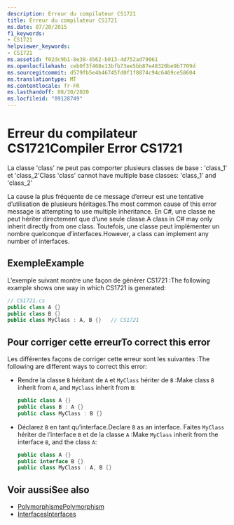 ```yaml
---
description: Erreur du compilateur CS1721
title: Erreur du compilateur CS1721
ms.date: 07/20/2015
f1_keywords:
- CS1721
helpviewer_keywords:
- CS1721
ms.assetid: f02dc9b1-8e38-4562-b013-4d752ad79061
ms.openlocfilehash: ceb0f3f468e13bfb73ee5bb87e48320be9b7709d
ms.sourcegitcommit: d579fb5e4b46745fd0f1f8874c94c6469ce58604
ms.translationtype: MT
ms.contentlocale: fr-FR
ms.lasthandoff: 08/30/2020
ms.locfileid: "89128749"
---
```

# <a name="compiler-error-cs1721"></a><span data-ttu-id="3739e-103">Erreur du compilateur CS1721</span><span class="sxs-lookup"><span data-stu-id="3739e-103">Compiler Error CS1721</span></span>

<span data-ttu-id="3739e-104">La classe 'class' ne peut pas comporter plusieurs classes de base : 'class_1' et 'class_2'</span><span class="sxs-lookup"><span data-stu-id="3739e-104">Class 'class' cannot have multiple base classes: 'class_1' and 'class_2'</span></span>

<span data-ttu-id="3739e-105">La cause la plus fréquente de ce message d’erreur est une tentative d’utilisation de plusieurs héritages.</span><span class="sxs-lookup"><span data-stu-id="3739e-105">The most common cause of this error message is attempting to use multiple inheritance.</span></span> <span data-ttu-id="3739e-106">En C#, une classe ne peut hériter directement que d’une seule classe.</span><span class="sxs-lookup"><span data-stu-id="3739e-106">A class in C# may only inherit directly from one class.</span></span> <span data-ttu-id="3739e-107">Toutefois, une classe peut implémenter un nombre quelconque d’interfaces.</span><span class="sxs-lookup"><span data-stu-id="3739e-107">However, a class can implement any number of interfaces.</span></span>

## <a name="example"></a><span data-ttu-id="3739e-108">Exemple</span><span class="sxs-lookup"><span data-stu-id="3739e-108">Example</span></span>

<span data-ttu-id="3739e-109">L’exemple suivant montre une façon de générer CS1721 :</span><span class="sxs-lookup"><span data-stu-id="3739e-109">The following example shows one way in which CS1721 is generated:</span></span>

```csharp
// CS1721.cs
public class A {}
public class B {}
public class MyClass : A, B {}   // CS1721
```

## <a name="to-correct-this-error"></a><span data-ttu-id="3739e-110">Pour corriger cette erreur</span><span class="sxs-lookup"><span data-stu-id="3739e-110">To correct this error</span></span>

<span data-ttu-id="3739e-111">Les différentes façons de corriger cette erreur sont les suivantes :</span><span class="sxs-lookup"><span data-stu-id="3739e-111">The following are different ways to correct this error:</span></span>

- <span data-ttu-id="3739e-112">Rendre la classe `B` héritant de `A` et `MyClass` hériter de `B` :</span><span class="sxs-lookup"><span data-stu-id="3739e-112">Make class `B` inherit from `A`, and `MyClass` inherit from `B`:</span></span>

    ```csharp
    public class A {}
    public class B : A {}
    public class MyClass : B {}
    ```

- <span data-ttu-id="3739e-113">Déclarez `B` en tant qu’interface.</span><span class="sxs-lookup"><span data-stu-id="3739e-113">Declare `B` as an interface.</span></span> <span data-ttu-id="3739e-114">Faites `MyClass` hériter de l’interface `B` et de la classe `A` :</span><span class="sxs-lookup"><span data-stu-id="3739e-114">Make `MyClass` inherit from the interface `B`, and the class `A`:</span></span>

    ```csharp
    public class A {}
    public interface B {}
    public class MyClass : A, B {}
    ```

## <a name="see-also"></a><span data-ttu-id="3739e-115">Voir aussi</span><span class="sxs-lookup"><span data-stu-id="3739e-115">See also</span></span>

- [<span data-ttu-id="3739e-116">Polymorphisme</span><span class="sxs-lookup"><span data-stu-id="3739e-116">Polymorphism</span></span>](../../programming-guide/classes-and-structs/polymorphism.md)
- [<span data-ttu-id="3739e-117">Interfaces</span><span class="sxs-lookup"><span data-stu-id="3739e-117">Interfaces</span></span>](../../programming-guide/interfaces/index.md)
